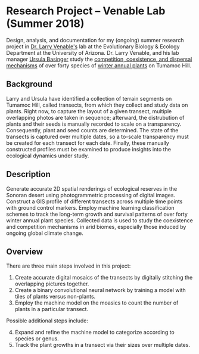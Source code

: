 # Research Project – Venable Lab (Summer 2018)
Design, analysis, and documentation for my (ongoing) summer research project in [Dr. Larry Venable's](http://www.eebweb.arizona.edu/faculty/venable/) lab at the Evolutionary Biology & Ecology Department at the University of Arizona. Dr. Larry Venable, and his lab manager [Ursula Basinger](https://eeb.arizona.edu/people/ursula-basinger-walholm) study the [competition, coexistence, and dispersal mechanisms](http://www.eebweb.arizona.edu/faculty/venable/research.htm) of over forty species of [winter annual plants](https://en.wikipedia.org/wiki/Annual_plant#Winter) on Tumamoc Hill.

## Background
Larry and Ursula have identified a collection of terrain segments on Tumamoc Hill, called transects, from which they collect and study data on plants. Right now, to capture the layout of a given transect, multiple overlapping photos are taken in sequence; afterward, the distrubution of plants and their seeds is manually recorded to scale on a transparency. Consequently, plant and seed counts are determined. The state of the transects is captured over multiple dates, so a to-scale transparency must be created for each transect for each date. Finally, these manually constructed profiles must be examined to produce insights into the ecological dynamics under study.

## Description
Generate accurate 2D spatial renderings of ecological reserves in the Sonoran desert using photogrammetric processing of digital images. Construct a GIS profile of different transects across multiple time points with ground control markers. Employ machine learning classification schemes to track the long-term growth and survival patterns of over forty winter annual plant species. Collected data is used to study the coexistence and competition mechanisms in arid biomes, especially those induced by ongoing global climate change.

## Overview
There are three main steps involved in this project:
1. Create accurate digital mosaics of the transects by digitally stitching the overlapping pictures together.
2. Create a binary convolutional neural network by training a model with tiles of plants versus non-plants.
3. Employ the machine model on the moasics to count the number of plants in a particular transect.

Possible additional steps include:

4. Expand and refine the machine model to categorize according to species or genus.
5. Track the plant growths in a transect via their sizes over multiple dates.

